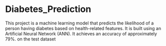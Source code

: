 # Diabetes_Prediction
This project is a machine learning model that predicts the likelihood of a person having diabetes based on health-related features. It is built using an Artificial Neural Network (ANN). It achieves an accuracy of approximately 79%. on the test dataset
